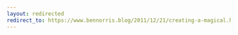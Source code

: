```yaml
---
layout: redirected
redirect_to: https://www.bennorris.blog/2011/12/21/creating-a-magical.html
---
```

